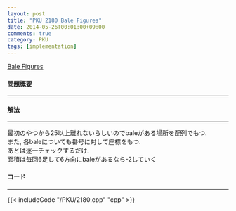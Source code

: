```yaml
---
layout: post
title: "PKU 2180 Bale Figures"
date: 2014-05-26T00:01:00+09:00
comments: true
category: PKU
tags: [implementation]
---
```


[Bale Figures](http://poj.org/problem?id=2180)

#### 問題概要

****

#### 解法

****

最初のやつから25以上離れないらしいのでbaleがある場所を配列でもつ.  
また, 各baleについても番号に対して座標をもつ.  
あとは逐一チェックするだけ.  
面積は毎回6足して6方向にbaleがあるなら-2していく  

#### コード

****

{{< includeCode "/PKU/2180.cpp" "cpp" >}}
